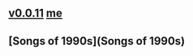 ## [v0.0.11](https://github.com/littleflute/songbooks/edit/master/README.md) [me](https://littleflute.github.io/songbooks/)
## [Songs of 1990s](Songs of 1990s)
